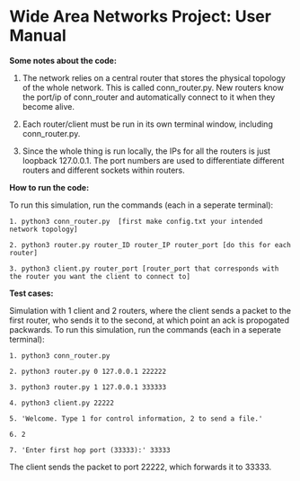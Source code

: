 # Wide Area Networks Project: User Manual

**Some notes about the code:**

1. The network relies on a central router that stores the physical topology of the whole network. This is called conn_router.py. New routers know the port/ip of conn_router and automatically connect to it when they become alive. 

2. Each router/client must be run in its own terminal window, including conn_router.py.

3. Since the whole thing is run locally, the IPs for all the routers is just loopback 127.0.0.1. The port numbers are used to differentiate different routers and different sockets within routers. 

**How to run the code:**

To run this simulation, run the commands (each in a seperate terminal): 
```
1. python3 conn_router.py  [first make config.txt your intended network topology]
```
```
2. python3 router.py router_ID router_IP router_port [do this for each router]
```
```
3. python3 client.py router_port [router_port that corresponds with the router you want the client to connect to]
```

**Test cases:**

Simulation with 1 client and 2 routers, where the client sends a packet to the first router, who sends it to the second, at which point an ack is propogated packwards. To run this simulation, run the commands (each in a seperate terminal): 
```
1. python3 conn_router.py  
```
```
2. python3 router.py 0 127.0.0.1 222222
```
```
3. python3 router.py 1 127.0.0.1 333333 
```
```
4. python3 client.py 22222
```
```
5. 'Welcome. Type 1 for control information, 2 to send a file.' 
```
```
6. 2 
```
```
7. 'Enter first hop port (33333):' 33333 
```
The client sends the packet to port 22222, which forwards it to 33333.
